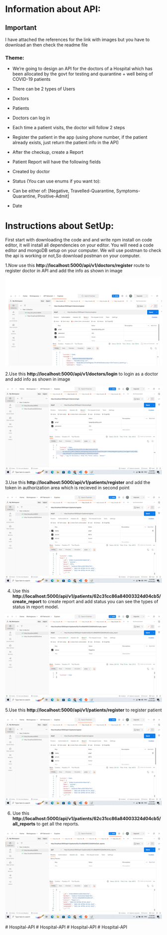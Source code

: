 # Information about API:
## Important
I have attached the references for the link with images but you have to download an then check the readme file
### Theme:
- We’re going to design an API for the doctors of a Hospital which has been allocated by the
govt for testing and quarantine + well being of COVID-19 patients
- There can be 2 types of Users
- Doctors
- Patients
- Doctors can log in
- Each time a patient visits, the doctor will follow 2 steps
- Register the patient in the app (using phone number, if the patient already exists, just
return the patient info in the API)
- After the checkup, create a Report
- Patient Report will have the following fields
- Created by doctor
- Status (You can use enums if you want to):
- Can be either of: [Negative, Travelled-Quarantine, Symptoms-Quarantine,
Positive-Admit]

- Date

# Instructions about SetUp:

First start with downloading the code and and write npm install on code editor, it will install all dependencies on your editor.
You will need a code editor and mongoDB setup on your computer.
We will use postman to check the api is working or not,So download postman on your computer.

1.Now use this **http://localhost:5000/api/v1/doctors/register** route to register doctor in API and add the info as shown in image

![image](./images/register%20doctor.png)

2.Use this **http://localhost:5000/api/v1/doctors/login** to login as a doctor and add info as shown in image

![image](./images/doctor%20login.png)

3.Use this **http://localhost:5000/api/v1/patients/register** and add the token in authorization area which is recieved in second point

![image](./images/register%20patient.png)

4. Use this **http://localhost:5000/api/v1/patients/62c31cc86a84003324d04cb5/create_report** to create report and add status you can see the types of 
   status in report model.

![image](./images/create%20report.png)

5.Use this **http://localhost:5000/api/v1/patients/register** to register patient

![image](./images/register%20patient.png)

6. Use this **http://localhost:5000/api/v1/patients/62c31cc86a84003324d04cb5/all_reports** to get all the reports.

![image](./images/all%20reports.png)


#   H o s p i t a l - A P I 
 
 #   H o s p i t a l - A P I 
 
 #   H o s p i t a l - A P I 
 
 #   H o s p i t a l - A P I 
 
 